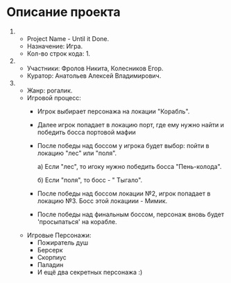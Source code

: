 # Описание проекта

1)
    - Project Name - Until it Done.
    - Назначение: Игра.
    - Кол-во строк кода: 1.
2)
    - Участники: Фролов Никита, Колесников Егор.
    - Куратор: Анатольев Алексей Владимирович.
3)
    - Жанр: рогалик.
    - Игровой процесс:
        * Игрок выбирает персонажа на локации "Корабль".
        * Далее игрок попадает в локацию порт, где ему нужно найти и победить босса портовой мафии
        * После победы над боссом у игрока будет выбор: пойти в локацию "лес" или "поля".

          а) Если "лес", то игоку нужно победить босса "Пень-колода".
     
          б) Если "поля", то босс - " Тыгало".
        * После победы над боссом локации №2, игрок попадает в локацию №3. Босс этой локациии - Мимик.
        * После победы над финальным боссом, персонаж вновь будет 'просыпаться' на корабле.
    - Игровые Персонажи:
        * Пожиратель душ
        * Берсерк
        * Скорпиус
        * Паладин
        * И ещё два секретных персонажа :)
